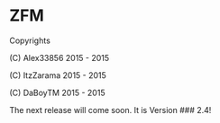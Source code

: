 # ZFM 

Copyrights

(C) Alex33856 2015 - 2015

(C) ItzZarama 2015 - 2015

(C) DaBoyTM 2015 - 2015

The next release will come soon.
It is Version ### 2.4!
